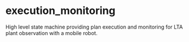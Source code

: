 # execution_monitoring
High level state machine providing plan execution and monitoring for LTA plant observation with a mobile robot.
